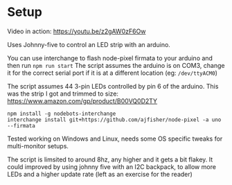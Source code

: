 # Setup

Video in action: https://youtu.be/z2gAW0zF6Ow

Uses Johnny-five to control an LED strip with an arduino. 

You can use interchange to flash node-pixel firmata to your arduino and then run `npm run start`
The script assumes the arduino is on COM3, change it for the correct serial port if it is at a different location (eg: `/dev/ttyACM0`)

The script assumes 44 3-pin LEDs controlled by pin 6 of the arduino. This was the strip I got and trimmed to size: https://www.amazon.com/gp/product/B00VQ0D2TY


```
npm install -g nodebots-interchange
interchange install git+https://github.com/ajfisher/node-pixel -a uno --firmata
```

Tested working on Windows and Linux, needs some OS specific tweaks for multi-monitor setups.

The script is limsited to around 8hz, any higher and it gets a bit flakey. It could improved by using johnny five with an I2C backpack, to allow more LEDs and a higher update rate (left as an exercise for the reader)